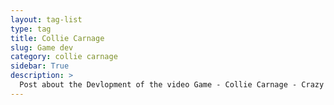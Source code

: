 ```yaml
---
layout: tag-list
type: tag
title: Collie Carnage
slug: Game dev
category: collie carnage
sidebar: True
description: >
  Post about the Devlopment of the video Game - Collie Carnage - Crazy Border Collie Adventures
---
```

